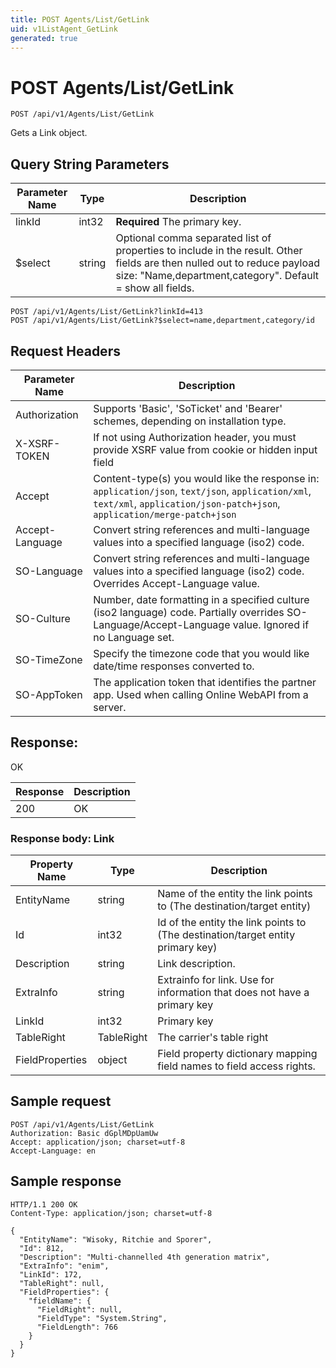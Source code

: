 ```yaml
---
title: POST Agents/List/GetLink
uid: v1ListAgent_GetLink
generated: true
---
```


# POST Agents/List/GetLink

```http
POST /api/v1/Agents/List/GetLink
```

Gets a Link object.







## Query String Parameters

| Parameter Name | Type |  Description |
|----------------|------|--------------|
| linkId | int32 | **Required** The primary key. |
| $select | string |  Optional comma separated list of properties to include in the result. Other fields are then nulled out to reduce payload size: "Name,department,category". Default = show all fields. |

```http
POST /api/v1/Agents/List/GetLink?linkId=413
POST /api/v1/Agents/List/GetLink?$select=name,department,category/id
```


## Request Headers

| Parameter Name | Description |
|----------------|-------------|
| Authorization  | Supports 'Basic', 'SoTicket' and 'Bearer' schemes, depending on installation type. |
| X-XSRF-TOKEN   | If not using Authorization header, you must provide XSRF value from cookie or hidden input field |
| Accept         | Content-type(s) you would like the response in: `application/json`, `text/json`, `application/xml`, `text/xml`, `application/json-patch+json`, `application/merge-patch+json` |
| Accept-Language | Convert string references and multi-language values into a specified language (iso2) code. |
| SO-Language | Convert string references and multi-language values into a specified language (iso2) code. Overrides Accept-Language value. |
| SO-Culture | Number, date formatting in a specified culture (iso2 language) code. Partially overrides SO-Language/Accept-Language value. Ignored if no Language set. |
| SO-TimeZone | Specify the timezone code that you would like date/time responses converted to. |
| SO-AppToken | The application token that identifies the partner app. Used when calling Online WebAPI from a server. |


## Response:

OK

| Response | Description |
|----------------|-------------|
| 200 | OK |

### Response body: Link

| Property Name | Type |  Description |
|----------------|------|--------------|
| EntityName | string | Name of the entity the link points to (The destination/target entity) |
| Id | int32 | Id of the entity the link points to (The destination/target entity primary key) |
| Description | string | Link description. |
| ExtraInfo | string | Extrainfo for link. Use for information that does not have a primary key |
| LinkId | int32 | Primary key |
| TableRight | TableRight | The carrier's table right |
| FieldProperties | object | Field property dictionary mapping field names to field access rights. |

## Sample request

```http!
POST /api/v1/Agents/List/GetLink
Authorization: Basic dGplMDpUamUw
Accept: application/json; charset=utf-8
Accept-Language: en
```

## Sample response

```http_
HTTP/1.1 200 OK
Content-Type: application/json; charset=utf-8

{
  "EntityName": "Wisoky, Ritchie and Sporer",
  "Id": 812,
  "Description": "Multi-channelled 4th generation matrix",
  "ExtraInfo": "enim",
  "LinkId": 172,
  "TableRight": null,
  "FieldProperties": {
    "fieldName": {
      "FieldRight": null,
      "FieldType": "System.String",
      "FieldLength": 766
    }
  }
}
```